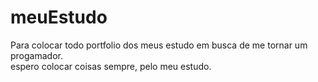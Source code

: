 # meuEstudo
Para colocar todo portfolio dos meus estudo em busca de me tornar um progamador.
<br>
espero colocar coisas sempre, pelo meu estudo.